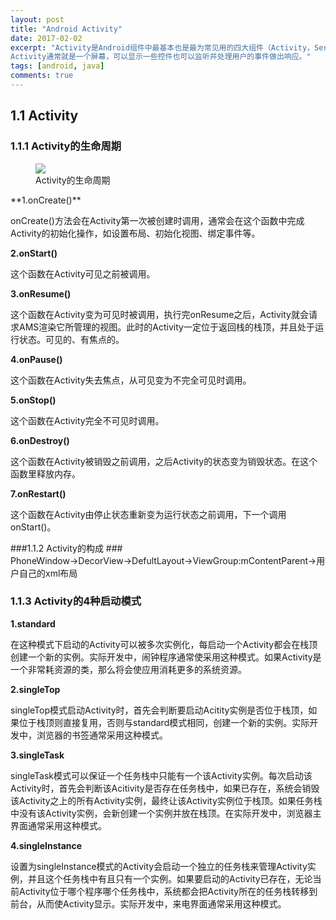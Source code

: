 ```yaml
---
layout: post
title: "Android Activity"
date: 2017-02-02
excerpt: "Activity是Android组件中最基本也是最为常见用的四大组件（Activity，Service服务,Content Provider内容提供者，BroadcastReceiver广播接收器）之一。
Activity通常就是一个屏幕，可以显示一些控件也可以监听并处理用户的事件做出响应。"
tags: [android, java]
comments: true
---
```

## 1.1 Activity ##
### 1.1.1 Activity的生命周期 ###
<figure>
	<a href="https://raw.githubusercontent.com/ShadoFung/ShadoFung.GitHub.io/master/_posts/images/android_activity/actiVity_lifecycle.png"><img src="https://raw.githubusercontent.com/ShadoFung/ShadoFung.GitHub.io/master/_posts/images/android_activity/activity_lifecycle.png"></a>
	<figcaption>Activity的生命周期</figcaption>
</figure>
**1.onCreate()**

onCreate()方法会在Activity第一次被创建时调用，通常会在这个函数中完成Activity的初始化操作，如设置布局、初始化视图、绑定事件等。

**2.onStart()**

这个函数在Activity可见之前被调用。

**3.onResume()**

这个函数在Activity变为可见时被调用，执行完onResume之后，Activity就会请求AMS渲染它所管理的视图。此时的Activity一定位于返回栈的栈顶，并且处于运行状态。可见的、有焦点的。

**4.onPause()**

这个函数在Activity失去焦点，从可见变为不完全可见时调用。

**5.onStop()**

这个函数在Activity完全不可见时调用。

**6.onDestroy()**

这个函数在Activity被销毁之前调用，之后Activity的状态变为销毁状态。在这个函数里释放内存。

**7.onRestart()**

这个函数在Activity由停止状态重新变为运行状态之前调用，下一个调用onStart()。

###1.1.2 Activity的构成 ###
PhoneWindow→DecorView→DefultLayout→ViewGroup:mContentParent→用户自己的xml布局
### 1.1.3 Activity的4种启动模式 ###
**1.standard**

在这种模式下启动的Activity可以被多次实例化，每启动一个Activity都会在栈顶创建一个新的实例。实际开发中，闹钟程序通常使采用这种模式。如果Activity是一个非常耗资源的类，那么将会使应用消耗更多的系统资源。

**2.singleTop**

singleTop模式启动Activity时，首先会判断要启动Acitity实例是否位于栈顶，如果位于栈顶则直接复用，否则与standard模式相同，创建一个新的实例。实际开发中，浏览器的书签通常采用这种模式。

**3.singleTask**

singleTask模式可以保证一个任务栈中只能有一个该Activity实例。每次启动该Activity时，首先会判断该Acitivity是否存在任务栈中，如果已存在，系统会销毁该Activity之上的所有Activity实例，最终让该Activity实例位于栈顶。如果任务栈中没有该Activity实例，会新创建一个实例并放在栈顶。在实际开发中，浏览器主界面通常采用这种模式。

**4.singleInstance**

设置为singleInstance模式的Activity会启动一个独立的任务栈来管理Activity实例，并且这个任务栈中有且只有一个实例。如果要启动的Activity已存在，无论当前Activity位于哪个程序哪个任务栈中，系统都会把Activity所在的任务栈转移到前台，从而使Activity显示。实际开发中，来电界面通常采用这种模式。